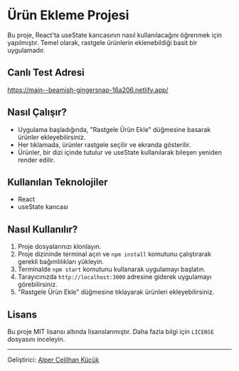 # Ürün Ekleme Projesi

Bu proje, React'ta useState kancasının nasıl kullanılacağını öğrenmek için yapılmıştır. Temel olarak, rastgele ürünlerin eklenebildiği basit bir uygulamadır.

## Canlı Test Adresi
https://main--beamish-gingersnap-16a206.netlify.app/

## Nasıl Çalışır?

- Uygulama başladığında, "Rastgele Ürün Ekle" düğmesine basarak ürünler ekleyebilirsiniz.
- Her tıklamada, ürünler rastgele seçilir ve ekranda gösterilir.
- Ürünler, bir dizi içinde tutulur ve useState kullanılarak bileşen yeniden render edilir.

## Kullanılan Teknolojiler

- React
- useState kancası

## Nasıl Kullanılır?

1. Proje dosyalarınızı klonlayın.
2. Proje dizininde terminal açın ve `npm install` komutunu çalıştırarak gerekli bağımlılıkları yükleyin.
3. Terminalde `npm start` komutunu kullanarak uygulamayı başlatın.
4. Tarayıcınızda `http://localhost:3000` adresine giderek uygulamayı görebilirsiniz.
5. "Rastgele Ürün Ekle" düğmesine tıklayarak ürünleri ekleyebilirsiniz.


## Lisans

Bu proje MIT lisansı altında lisanslanmıştır. Daha fazla bilgi için `LICENSE` dosyasını inceleyin.

---

Geliştirici: [Alper Celilhan Küçük](https://github.com/alpercelilhankucuk)
